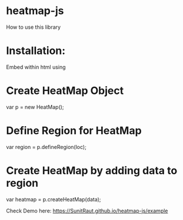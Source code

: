# heatmap-js

How to use this library

# Installation:

Embed within html using <script> tag
<script src= "https://SunitRaut.github.io/heatmap-js/heatmap.js" > </script>

# Create HeatMap Object
var p = new HeatMap();

# Define Region for HeatMap
var region = p.defineRegion(loc);

# Create HeatMap by adding data to region
var heatmap = p.createHeatMap(data);

Check Demo here: https://SunitRaut.github.io/heatmap-js/example

